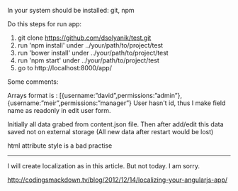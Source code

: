 In your system should be installed: git, npm

Do this steps for run app:

1. git clone https://github.com/dsolyanik/test.git
2. run 'npm install' under ../your/path/to/project/test
3. run 'bower install' under ../your/path/to/project/test
4. run 'npm start' under ../your/path/to/project/test
5. go to http://localhost:8000/app/


Some comments:

 Arrays format is : [{username:”david”,permissions:”admin”},{username:”meir”,permissions:”manager”}
 User hasn't id, thus I make field name as readonly in edit user form.

   Initially all data grabed from content.json file.
   Then after add/edit this data saved not on external storage (All new data after restart would be lost)

   html attribute style is a bad practise


   _______________________________________________



I will create localization as in this article. But not today. I am sorry.

http://codingsmackdown.tv/blog/2012/12/14/localizing-your-angularjs-app/


  <!--swap all text field as on this example when finished do localize service-->
  <!--<h2 ng-bind="'title'  | i18n"></h2>-->
